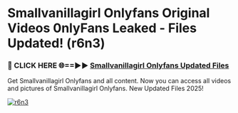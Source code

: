 # Smallvanillagirl Onlyfans Original Videos 0nlyFans Leaked - Files Updated! (r6n3)

<h3>🔴 CLICK HERE 🌐==►► <a href="https://tinyurl.com/ehrbuxhb" rel="nofollow">Smallvanillagirl Onlyfans Updated Files</a></h3>

Get Smallvanillagirl Onlyfans and all content. Now you can access all videos and pictures of Smallvanillagirl Onlyfans. New Updated Files 2025!

[![r6n3](https://i.imgur.com/lVYEuWS.gif)](https://tinyurl.com/ehrbuxhb)
